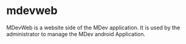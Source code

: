 # mdevweb
MDevWeb is a website side of the MDev application. It is used by the administrator to manage the MDev android Application.
